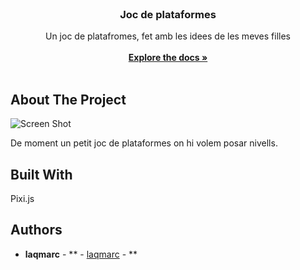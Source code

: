 <br/>
<p align="center">
  <h3 align="center">Joc de plataformes</h3>

  <p align="center">
    Un joc de platafromes, fet amb les idees de les meves filles
    <br/>
    <br/>
    <a href="https://github.com/quexulo/pixogame"><strong>Explore the docs »</strong></a>
    <br/>
    <br/>
  </p>
</p>



## About The Project

![Screen Shot](images/screenshot.png)

De moment un petit joc de plataformes on hi volem posar nivells.

## Built With

Pixi.js


## Authors

* **laqmarc** - ** - [laqmarc](https://github.com/laqmarc) - **

